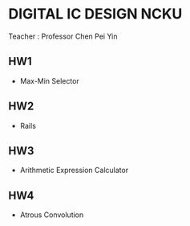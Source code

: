 # DIGITAL IC DESIGN NCKU 
  Teacher : Professor Chen Pei Yin
## HW1
  - Max-Min Selector 
## HW2
  - Rails
## HW3
  - Arithmetic Expression Calculator
## HW4
  - Atrous Convolution
